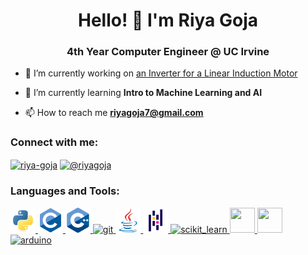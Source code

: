 <h1 align="center">Hello! 👋 I'm Riya Goja</h1>
<h3 align="center">4th Year Computer Engineer @ UC Irvine</h3>

- 🔭 I’m currently working on [an Inverter for a Linear Induction Motor](https://www.hyperxite.com/pod-viii)

- 🌱 I’m currently learning **Intro to Machine Learning and AI**

- 📫 How to reach me **riyagoja7@gmail.com**


<h3 align="left">Connect with me:</h3>
<p align="left">
<a href="https://linkedin.com/in/riya-goja" target="blank"><img align="center" src="https://raw.githubusercontent.com/rahuldkjain/github-profile-readme-generator/master/src/images/icons/Social/linked-in-alt.svg" alt="riya-goja" height="30" width="40" /></a>
<a href="https://medium.com/@riyagoja" target="blank"><img align="center" src="https://raw.githubusercontent.com/rahuldkjain/github-profile-readme-generator/master/src/images/icons/Social/medium.svg" alt="@riyagoja" height="30" width="40" /></a>
</p>

<h3 align="left">Languages and Tools:</h3>
<p align="left"> 
  <a href="https://www.python.org" target="_blank" rel="noreferrer"> <img src="https://raw.githubusercontent.com/devicons/devicon/master/icons/python/python-original.svg" alt="python" width="40" height="40"/> </a> 
  <a href="https://www.cprogramming.com/" target="_blank" rel="noreferrer"> <img src="https://raw.githubusercontent.com/devicons/devicon/master/icons/c/c-original.svg" alt="c" width="40" height="40"/> </a> 
  <a href="https://www.w3schools.com/cpp/" target="_blank" rel="noreferrer"> <img src="https://raw.githubusercontent.com/devicons/devicon/master/icons/cplusplus/cplusplus-original.svg" alt="cplusplus" width="40" height="40"/> </a> 
  <a href="https://git-scm.com/" target="_blank" rel="noreferrer"> <img src="https://www.vectorlogo.zone/logos/git-scm/git-scm-icon.svg" alt="git" width="40" height="40"/> </a> 
  <a href="https://www.java.com" target="_blank" rel="noreferrer"> <img src="https://raw.githubusercontent.com/devicons/devicon/master/icons/java/java-original.svg" alt="java" width="40" height="40"/> </a> 
  <a href="https://pandas.pydata.org/" target="_blank" rel="noreferrer"> <img src="https://raw.githubusercontent.com/devicons/devicon/2ae2a900d2f041da66e950e4d48052658d850630/icons/pandas/pandas-original.svg" alt="pandas" width="40" height="40"/> </a> 
  <a href="https://scikit-learn.org/" target="_blank" rel="noreferrer"> <img src="https://upload.wikimedia.org/wikipedia/commons/0/05/Scikit_learn_logo_small.svg" alt="scikit_learn" width="40" height="40"/> </a> 
  <a href="https://www.altium.com/altium-designer" target="_blank" rel="noreferrer"> <img src="https://github.com/riyagoja/riyagoja/assets/84300249/ff640b98-e2a7-4e54-9169-90c83495c509" width="40" height="40"/> </a>
  <a href="https://www.raspberrypi.com/" target="_blank" rel="noreferrer"> <img src="https://github.com/riyagoja/riyagoja/assets/84300249/d643df3f-020d-4a12-b07d-81d667a2dff0" width="40" height="40"/> </a>
  <a href="https://www.arduino.cc/" target="_blank" rel="noreferrer"> <img src="https://cdn.worldvectorlogo.com/logos/arduino-1.svg" alt="arduino" width="40" height="40"/> </a>
  
  


